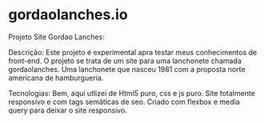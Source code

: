 # gordaolanches.io
Projeto Site Gordao Lanches:

Descrição: Este projeto é experimental apra testar meus conhecimentos
de front-end. O projeto se trata de um site para uma lanchonete chamada gordaolanches.
Uma lanchonete  que nasceu 1981 com a proposta norte americana de hamburgueria.



Tecnologias: Bem, aqui utlizei de Html5 puro, css e js puro.
Site totalmente responsivo e com tags semâticas de seo. Criado
com flexbox e media query para deixar o site responsivo.



